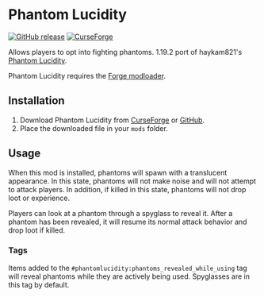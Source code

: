 # Phantom Lucidity

[![GitHub release](https://img.shields.io/github/release/evanbones/Phantom-Lucidity-1.19.2.svg?style=popout&label=github)](https://github.com/evanbones/Phantom-Lucidity-1.19.2/releases/latest)
[![CurseForge](https://img.shields.io/static/v1?style=popout&label=curseforge&message=project&color=6441A4)](https://www.curseforge.com/minecraft/mc-mods/phantom-lucidity-backport)

Allows players to opt into fighting phantoms. 1.19.2 port of haykam821's [Phantom Lucidity](https://www.curseforge.com/minecraft/mc-mods/phantom-lucidity).

Phantom Lucidity requires the [Forge modloader](https://files.minecraftforge.net/net/minecraftforge/forge/index_1.19.2.html).

## Installation

1. Download Phantom Lucidity from [CurseForge](https://www.curseforge.com/minecraft/mc-mods/phantom-lucidity/files) or [GitHub](https://github.com/evanbones/Phantom-Lucidity-1.19.2/releases/).
2. Place the downloaded file in your `mods` folder.

## Usage

When this mod is installed, phantoms will spawn with a translucent appearance. In this state, phantoms will not make noise and will not attempt to attack players. In addition, if killed in this state, phantoms will not drop loot or experience.

Players can look at a phantom through a spyglass to reveal it. After a phantom has been revealed, it will resume its normal attack behavior and drop loot if killed.

### Tags

Items added to the `#phantomlucidity:phantoms_revealed_while_using` tag will reveal phantoms while they are actively being used. Spyglasses are in this tag by default.
